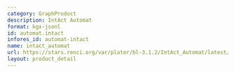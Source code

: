 ```yaml
---
category: GraphProduct
description: IntAct Automat
format: kgx-jsonl
id: automat.intact
infores_id: automat-intact
name: intact_automat
url: https://stars.renci.org/var/plater/bl-3.1.2/IntAct_Automat/latest/kgx_files
layout: product_detail
---
```

